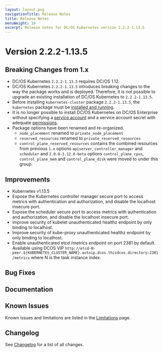 ```yaml
---
layout: layout.pug
navigationTitle: Release Notes
title: Release Notes
menuWeight: 10
excerpt: Release notes for DC/OS Kubernetes version 2.2.2-1.13.5
---
```


<!-- This source repo for this topic is https://github.com/mesosphere/dcos-kubernetes-cluster -->

# Version 2.2.2-1.13.5

## Breaking Changes from 1.x

* DC/OS Kubernetes `2.2.2-1.13.5` requires DC/OS 1.12.
* DC/OS Kubernetes `2.2.2-1.13.5` introduces breaking changes to the way the package works and is deployed.
  Therefore, it is not possible to upgrade an existing installation of DC/OS Kubernetes to `2.2.2-1.13.5`.
* Before installing `kubernetes-cluster` package `2.2.2-1.13.5`, the `kubernetes` package must be [installed and running](/mesosphere/dcos/services/kubernetes/2.2.2-1.13.5/getting-started/installing-mke/).
* It is no longer possible to install DC/OS Kubernetes on DC/OS Enterprise without specifying a [service account](/mesosphere/dcos/1.12/security/ent/service-auth/) and a service account secret with adequate [permissions](/mesosphere/dcos/1.12/security/ent/perms-reference/).
* Package options have been renamed and re-organized.
  * `node_placement` renamed to `private_node_placement`
  * `reserved_resources` renamed to `private_reserved_resources`
  * `control_plane_reserved_resources` contains the combined resources from previous `1.x` options `apiserver`, `controller_manager` and `scheduler` and `2.0.0-1.12.0-beta` options `control_plane_cpus`, `control_plane_mem` and `control_plane_disk` were moved to under this group.

## Improvements

* Kubernetes v1.13.5
* Expose the Kubernetes controller manager secure port to access metrics with authentication and authorization, and disable the localhost insecure port.
* Expose the scheduler secure port to access metrics with authentication and authorization, and disable the localhost insecure port.
* Improve security of kubelet unauthenticated healthz endpoint by only binding to localhost.
* Improve security of kube-proxy unauthenticated healthz endpoint by only binding to localhost.
* Enable unauthenticated etcd /metrics endpoint on port 2381 by default. Available using DCOS VIP `http://etcd-N-peer.${KUBERNETES_CLUSTER_NAME}.autoip.dcos.thisdcos.directory:2381/metrics` where N is the task instance index.

## Bug Fixes


## Documentation


## Known Issues

Known issues and limitations are listed in the [Limitations](/mesosphere/dcos/services/kubernetes/2.2.2-1.13.5/limitations/) page.

## Changelog

See [Changelog](/mesosphere/dcos/services/kubernetes/2.2.2-1.13.5/changelog) for a list of all changes.
